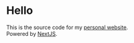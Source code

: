 # Hello

This is the source code for my [personal website](https://hucanco.de).</br>
Powered by [NextJS](https://nextjs.org/).
